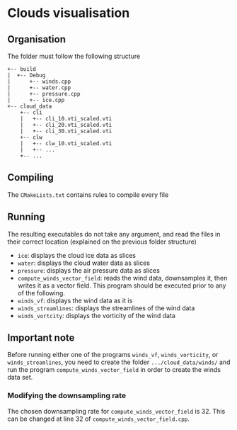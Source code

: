 # Clouds visualisation

## Organisation
The folder must follow the following structure
```
+-- build
|  +-- Debug
|      +-- winds.cpp
|      +-- water.cpp
|      +-- pressure.cpp
|      +-- ice.cpp
+-- cloud_data
    +-- cli
    |   +-- cli_10.vti_scaled.vti
    |   +-- cli_20.vti_scaled.vti
    |   +-- cli_30.vti_scaled.vti
    +-- clw
    |   +-- clw_10.vti_scaled.vti
    |   +-- ...
    +-- ...
```
## Compiling
The `CMakeLists.txt` contains rules to compile every file

## Running
The resulting executables do not take any argument, and read the files in their correct location (explained on the previous folder structure)
 * `ice`: displays the cloud ice data as slices
 * `water`: displays the cloud water data as slices
 * `pressure`: displays the air pressure data as slices
 * `compute_winds_vector_field`: reads the wind data, downsamples it, then writes it as a vector field. This program should be executed prior to any of the following.
 * `winds_vf`: displays the wind data as it is
 * `winds_streamlines`: displays the streamlines of the wind data
 * `winds_vortcity`: displays the vorticity of the wind data

## Important note
Before running either one of the programs `winds_vf`, `winds_vorticity`, or `winds_streamlines`, you need to create the folder `.../cloud_data/winds/` and run the program `compute_winds_vector_field` in order to create the winds data set.

### Modifying the downsampling rate
The chosen downsampling rate for `compute_winds_vector_field` is 32. This can be changed at line 32 of `compute_winds_vector_field.cpp`.

